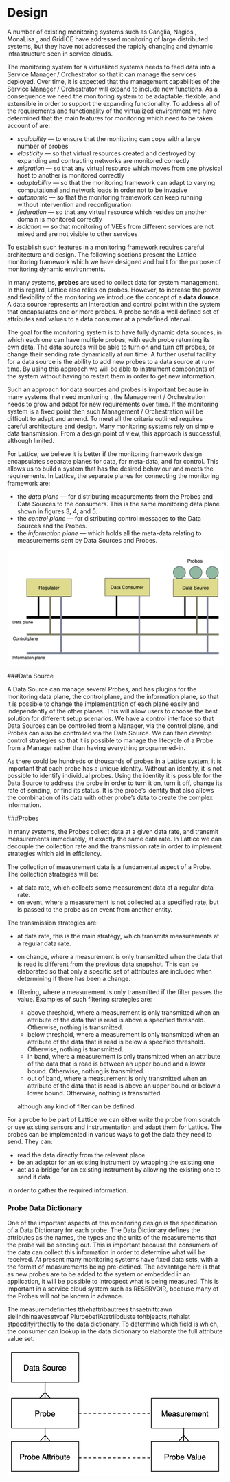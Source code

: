 # Design

A number of existing monitoring systems such as Ganglia, Nagios , MonaLisa , and GridICE have addressed monitoring of large distributed systems, but they have not addressed the rapidly changing and dynamic infrastructure seen in service clouds.

The monitoring system for a virtualized systems needs to feed data into a Service Manager / Orchestrator so that it can manage the services deployed. Over time, it is expected that the management capabilities of the Service Manager  / Orchestrator will expand to include new functions. As a consequence we need the monitoring system to be adaptable, flexible, and extensible in order to support the expanding functionality.
To address all of the requirements and functionality of the virtualized environment we have determined that the main features for monitoring which need to be taken account of are:

- *scalability* — to ensure that the monitoring can cope with a large number of probes
- *elasticity* — so that virtual resources created and destroyed by expanding and contracting
networks are monitored correctly
- *migration* — so that any virtual resource which moves from one physical host to another is monitored correctly
- *adaptability* — so that the monitoring framework can adapt to varying computational and network loads in order not to be invasive
- *autonomic* — so that the monitoring framework can keep running without intervention and reconfiguration
- *federation* — so that any virtual resource which resides on another domain is monitored correctly
- *isolation* — so that monitoring of VEEs from different services are not mixed and are not visible to other services

To establish such features in a monitoring framework requires careful architecture and design. The following sections present the Lattice monitoring framework which we have designed and built for the purpose of monitoring dynamic environments.


In many systems, **probes** are used to collect data for system management. In this regard, Lattice also relies on probes. However, to increase the power and flexibility of the monitoring we introduce the concept of a **data dource**. A data source represents an interaction and control point within the system that encapsulates one or more probes. A probe sends a well defined set of attributes and values to a data consumer at a predefined interval.

The goal for the monitoring system is to have fully dynamic data sources, in which each one can have multiple probes, with each probe returning its own data. The data sources will be able to turn on and turn off probes, or change their sending rate dynamically at run time. A further useful facility for a data source is the ability to add new probes to a data source at run-time. By using this approach we will be able to instrument components of the system without having to restart them in order to get new information.

Such an approach for data sources and probes is important because in many systems that need monitoring , the Management / Orchestration needs to grow and adapt for new requirements over time. If the monitoring system is a fixed point then such Management / Orchestration will be difficult to adapt and amend.
To meet all the criteria outlined requires careful architecture and design. Many monitoring systems rely on simple data transmission. From a design point of view, this approach is successful, although limited.

For Lattice, we believe it is better if the monitoring framework design encapsulates separate planes for data, for meta-data, and for control. This allows us to build a system that has the desired behaviour and meets the requirements.
In Lattice, the separate planes for connecting the monitoring framework are:

- the *data plane* — for distributing measurements from the Probes and Data Sources to the consumers. This is the same monitoring data plane shown in figures 3, 4, and 5.
- the *control plane* — for distributing control messages to the Data Sources and the Probes.
- the *information plane* — which holds all the meta-data relating to measurements sent by Data Sources and Probes.

![Monitoring Planes](images/mon_planes.png)

###Data Source

A Data Source can manage several Probes, and has plugins for the monitoring data plane, the control plane, and the information plane, so that it is possible to change the implementation of each plane easily and independently of the other planes. This will allow users to choose the best solution for different setup scenarios. We have a control interface so that Data Sources can be controlled from a Manager, via the control plane, and Probes can also be controlled via the Data Source. We can then develop control strategies so that it is possible to manage the lifecycle of a Probe from a Manager rather than having everything programmed-in.

As there could be hundreds or thousands of probes in a Lattice system, it is important that each probe has a unique identity. Without an identity, it is not possible to identify individual probes. Using the identity it is possible for the Data Source to address the probe in order to turn it on, turn it off, change its rate of sending, or find its status. It is the probe’s identity that also allows the combination of its data with other probe’s data to create the complex information.

###Probes

In many systems, the Probes collect data at a given data rate, and transmit measurements immediately, at exactly the same data rate. In Lattice we can decouple the collection rate and the transmission rate in order to implement strategies which aid in efficiency.

 
The collection of measurement data is a fundamental aspect of a Probe. The collection strategies will be:

- at data rate, which collects some measurement data at a regular data rate.
- on event, where a measurement is not collected at a specified rate, but is passed to the
probe as an event from another entity. 

The transmission strategies are:

- at data rate, this is the main strategy, which transmits measurements at a regular data rate.
- on change, where a measurement is only transmitted when the data that is read is different from the previous data snapshot. This can be elaborated so that only a specific set of attributes are included when determining if there has been a change.
- filtering, where a measurement is only transmitted if the filter passes the value. Examples of such filtering strategies are:

	* above threshold, where a measurement is only transmitted when an attribute of the data that is read is above a specified threshold. Otherwise, nothing is transmitted.
	* below threshold, where a measurement is only transmitted when an attribute of the data that is read is below a specified threshold. Otherwise, nothing is transmitted.
	* in band, where a measurement is only transmitted when an attribute of the data that is read is between an upper bound and a lower bound. Otherwise, nothing is transmitted.
	* out of band, where a measurement is only transmitted when an attribute of the data that is read is above an upper bound or below a lower bound. Otherwise, nothing is transmitted.
	
	although any kind of filter can be defined.
	

For a probe to be part of Lattice we can either write the probe from scratch or use existing sensors and instrumentation and adapt them for Lattice. The probes can be implemented in various ways to get the data they need to send. They can:

- read the data directly from the relevant place
- be an adaptor for an existing instrument by wrapping the existing one
- act as a bridge for an existing instrument by allowing the existing one to send it data.

in order to gather the required information.



### Probe Data Dictionary

One of the important aspects of this monitoring design is the specification of a Data Dictionary
for each probe. The Data Dictionary defines the attributes as the names, the types and the
units of the measurements that the probe will be sending out. This is important because the
consumers of the data can collect this information in order to determine what will be received.
At present many monitoring systems have fixed data sets, with a the format of measurements being pre-defined.  The advantage here is that as new probes are to be added to the system or embedded in an application, it will be possible to introspect what is being measured. This is important in a service cloud system such as RESERVOIR, because many of the Probes will not be known in advance.

The measuremdefinntes tthehattribautrees thsaetnittcawn siellndhinaavesetvoaf PluroebefiAtetrlibduste tohbjeacts,rtehalat stpecdifyirthectly to the data dictionary. To determine which field is which, the consumer can lookup in the data dictionary to elaborate the full attribute value set.

![Probe Data Dictionary](images/impl-model.png)


